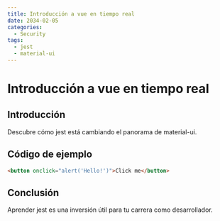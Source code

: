 ```yaml
---
title: Introducción a vue en tiempo real
date: 2034-02-05
categories:
  - Security
tags:
  - jest
  - material-ui
---
```


# Introducción a vue en tiempo real

## Introducción

Descubre cómo jest está cambiando el panorama de material-ui.

## Código de ejemplo

```html
<button onclick="alert('Hello!')">Click me</button>
```

## Conclusión

Aprender jest es una inversión útil para tu carrera como desarrollador.